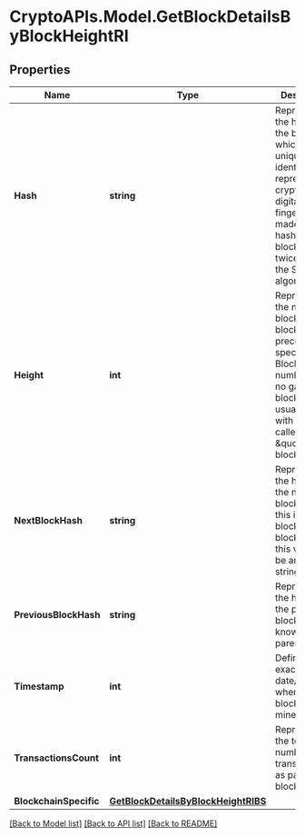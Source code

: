 # CryptoAPIs.Model.GetBlockDetailsByBlockHeightRI

## Properties

Name | Type | Description | Notes
------------ | ------------- | ------------- | -------------
**Hash** | **string** | Represents the hash of the block, which is its unique identifier. It represents a cryptographic digital fingerprint made by hashing the block header twice through the SHA256 algorithm. | 
**Height** | **int** | Represents the number of blocks in the blockchain preceding this specific block. Block numbers have no gaps. A blockchain usually starts with block 0 called the \&quot;Genesis block\&quot;. | 
**NextBlockHash** | **string** | Represents the hash of the next block. When this is the last block of the blockchain this value will be an empty string. | 
**PreviousBlockHash** | **string** | Represents the hash of the previous block, also known as the parent block. | 
**Timestamp** | **int** | Defines the exact date/time when this block was mined in Unix | 
**TransactionsCount** | **int** | Represents the total number of all transactions as part of this block. | 
**BlockchainSpecific** | [**GetBlockDetailsByBlockHeightRIBS**](GetBlockDetailsByBlockHeightRIBS.md) |  | 

[[Back to Model list]](../README.md#documentation-for-models) [[Back to API list]](../README.md#documentation-for-api-endpoints) [[Back to README]](../README.md)

